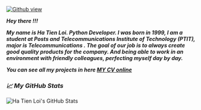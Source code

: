[![Github view](https://komarev.com/ghpvc/?username=hatienl0i261299&color=lightgrey)](https://github.com/hatienl0i261299)

***Hey there !!!***

***My name is Ha Tien Loi. Python Developer.
I was born in 1999, I am a student at Posts and Telecommunications Institute of Technology (PTIT), major is Telecommunications . The goal of our job is to always create good quality products for the company. And being able to work in an environment with friendly colleagues, perfecting myself day by day.***

***You can see all my projects in here [MY CV online](https://hatienl0i2612.herokuapp.com/)***

### ***&#x1f4c8; My GitHub Stats***

  <img align="center" src="https://github-readme-stats.vercel.app/api?username=hatienl0i261299&show_icons=true&line_height=27&count_private=true " alt="Ha Tien Loi's GitHub Stats" />

